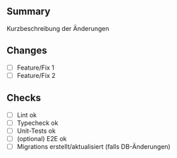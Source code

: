 ## Summary

Kurzbeschreibung der Änderungen

## Changes

- [ ] Feature/Fix 1
- [ ] Feature/Fix 2

## Checks

- [ ] Lint ok
- [ ] Typecheck ok
- [ ] Unit-Tests ok
- [ ] (optional) E2E ok
- [ ] Migrations erstellt/aktualisiert (falls DB-Änderungen)
